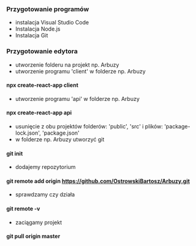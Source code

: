 ### Przygotowanie programów
- instalacja Visual Studio Code
- Instalacja Node.js
- Instalacja Git

### Przygotowanie edytora
- utworzenie folderu na projekt np. Arbuzy
- utworzenie programu 'client' w folderze np. Arbuzy
#### npx create-react-app client
- utworzenie programu 'api' w folderze np. Arbuzy
#### npx create-react-app api
- usunięcie z obu projektów folderów: 'public', 'src' i plików: 'package-lock.json', 'package.json'
- w folderze np. Arbuzy utworzyć git
#### git init
- dodajemy repozytorium
#### git remote add origin https://github.com/OstrowskiBartosz/Arbuzy.git
- sprawdzamy czy działa
#### git remote -v
- zaciągamy projekt
#### git pull origin master